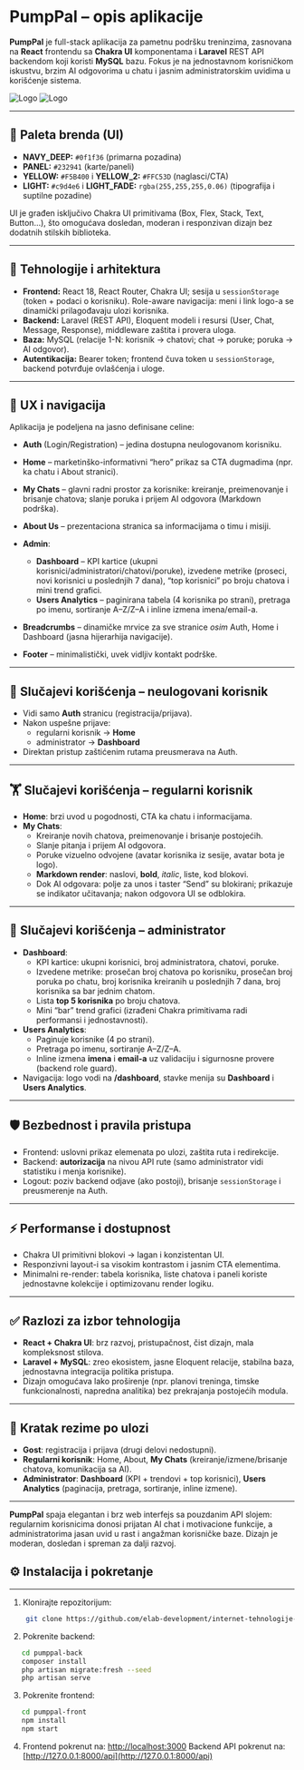 # PumpPal – opis aplikacije

**PumpPal** je full-stack aplikacija za pametnu podršku treninzima, zasnovana na **React** frontendu sa **Chakra UI** komponentama i **Laravel** REST API backendom koji koristi **MySQL** bazu. Fokus je na jednostavnom korisničkom iskustvu, brzim AI odgovorima u chatu i jasnim administratorskim uvidima u korišćenje sistema.

![Logo](./pumppal-front/public/images/logo.png)
![Logo](./pumppal-front/public/favicon.ico)

---

## 🎨 Paleta brenda (UI)

- **NAVY_DEEP:** `#0f1f36` (primarna pozadina)
- **PANEL:** `#232941` (karte/paneli)
- **YELLOW:** `#F5B400` i **YELLOW_2:** `#FFC53D` (naglasci/CTA)
- **LIGHT:** `#c9d4e6` i **LIGHT_FADE:** `rgba(255,255,255,0.06)` (tipografija i suptilne pozadine)

UI je građen isključivo Chakra UI primitivama (Box, Flex, Stack, Text, Button…), što omogućava dosledan, moderan i responzivan dizajn bez dodatnih stilskih biblioteka.

---

## 🧱 Tehnologije i arhitektura

- **Frontend:** React 18, React Router, Chakra UI; sesija u `sessionStorage` (token + podaci o korisniku). Role-aware navigacija: meni i link logo-a se dinamički prilagođavaju ulozi korisnika.
- **Backend:** Laravel (REST API), Eloquent modeli i resursi (User, Chat, Message, Response), middleware zaštita i provera uloga.
- **Baza:** MySQL (relacije 1-N: korisnik → chatovi; chat → poruke; poruka → AI odgovor).
- **Autentikacija:** Bearer token; frontend čuva token u `sessionStorage`, backend potvrđuje ovlašćenja i uloge.

---

## 🧭 UX i navigacija

Aplikacija je podeljena na jasno definisane celine:

- **Auth** (Login/Registration) – jedina dostupna neulogovanom korisniku.
- **Home** – marketinško-informativni “hero” prikaz sa CTA dugmadima (npr. ka chatu i About stranici).
- **My Chats** – glavni radni prostor za korisnike: kreiranje, preimenovanje i brisanje chatova; slanje poruka i prijem AI odgovora (Markdown podrška).
- **About Us** – prezentaciona stranica sa informacijama o timu i misiji.
- **Admin**:  
  - **Dashboard** – KPI kartice (ukupni korisnici/administratori/chatovi/poruke), izvedene metrike (proseci, novi korisnici u poslednjih 7 dana), “top korisnici” po broju chatova i mini trend grafici.  
  - **Users Analytics** – paginirana tabela (4 korisnika po strani), pretraga po imenu, sortiranje A–Z/Z–A i inline izmena imena/email-a.

- **Breadcrumbs** – dinamičke mrvice za sve stranice *osim* Auth, Home i Dashboard (jasna hijerarhija navigacije).
- **Footer** – minimalistički, uvek vidljiv kontakt podrške.

---

## 👤 Slučajevi korišćenja – neulogovani korisnik

- Vidi samo **Auth** stranicu (registracija/prijava).
- Nakon uspešne prijave:  
  - regularni korisnik → **Home**  
  - administrator → **Dashboard**  
- Direktan pristup zaštićenim rutama preusmerava na Auth.

---

## 🏋️ Slučajevi korišćenja – regularni korisnik

- **Home**: brzi uvod u pogodnosti, CTA ka chatu i informacijama.
- **My Chats**:
  - Kreiranje novih chatova, preimenovanje i brisanje postojećih.
  - Slanje pitanja i prijem AI odgovora.
  - Poruke vizuelno odvojene (avatar korisnika iz sesije, avatar bota je logo).
  - **Markdown render**: naslovi, **bold**, *italic*, liste, kod blokovi.
  - Dok AI odgovara: polje za unos i taster “Send” su blokirani; prikazuje se indikator učitavanja; nakon odgovora UI se odblokira.

---

## 🔐 Slučajevi korišćenja – administrator

- **Dashboard**:
  - KPI kartice: ukupni korisnici, broj administratora, chatovi, poruke.
  - Izvedene metrike: prosečan broj chatova po korisniku, prosečan broj poruka po chatu, broj korisnika kreiranih u poslednjih 7 dana, broj korisnika sa bar jednim chatom.
  - Lista **top 5 korisnika** po broju chatova.
  - Mini “bar” trend grafici (izrađeni Chakra primitivama radi performansi i jednostavnosti).
- **Users Analytics**:
  - Paginuje korisnike (4 po strani).
  - Pretraga po imenu, sortiranje A–Z/Z–A.
  - Inline izmena **imena** i **email-a** uz validaciju i sigurnosne provere (backend role guard).
- Navigacija: logo vodi na **/dashboard**, stavke menija su **Dashboard** i **Users Analytics**.

---

## 🛡️ Bezbednost i pravila pristupa

- Frontend: uslovni prikaz elemenata po ulozi, zaštita ruta i redirekcije.
- Backend: **autorizacija** na nivou API rute (samo administrator vidi statistiku i menja korisnike).
- Logout: poziv backend odjave (ako postoji), brisanje `sessionStorage` i preusmerenje na Auth.

---

## ⚡ Performanse i dostupnost

- Chakra UI primitivni blokovi → lagan i konzistentan UI.
- Responzivni layout-i sa visokim kontrastom i jasnim CTA elementima.
- Minimalni re-render: tabela korisnika, liste chatova i paneli koriste jednostavne kolekcije i optimizovanu render logiku.

---

## ✅ Razlozi za izbor tehnologija

- **React + Chakra UI**: brz razvoj, pristupačnost, čist dizajn, mala kompleksnost stilova.
- **Laravel + MySQL**: zreo ekosistem, jasne Eloquent relacije, stabilna baza, jednostavna integracija politika pristupa.
- Dizajn omogućava lako proširenje (npr. planovi treninga, timske funkcionalnosti, napredna analitika) bez prekrajanja postojećih modula.

---

## 🧩 Kratak rezime po ulozi

- **Gost**: registracija i prijava (drugi delovi nedostupni).
- **Regularni korisnik**: Home, About, **My Chats** (kreiranje/izmene/brisanje chatova, komunikacija sa AI).
- **Administrator**: **Dashboard** (KPI + trendovi + top korisnici), **Users Analytics** (paginacija, pretraga, sortiranje, inline izmene).

---

**PumpPal** spaja elegantan i brz web interfejs sa pouzdanim API slojem: regularnim korisnicima donosi prijatan AI chat i motivacione funkcije, a administratorima jasan uvid u rast i angažman korisničke baze. Dizajn je moderan, dosledan i spreman za dalji razvoj.


## ⚙️ Instalacija i pokretanje
---------------------------

1. Klonirajte repozitorijum:
```bash
    git clone https://github.com/elab-development/internet-tehnologije-2024-projekat-pumppal_20210051_2020_0024.git
```
2. Pokrenite backend:
```bash
   cd pumppal-back
   composer install
   php artisan migrate:fresh --seed
   php artisan serve
```
    
3. Pokrenite frontend:
```bash
   cd pumppal-front
   npm install
   npm start
```
    
4.  Frontend pokrenut na: [http://localhost:3000](http://localhost:3000) Backend API pokrenut na: [http://127.0.0.1:8000/api](http://127.0.0.1:8000/api)